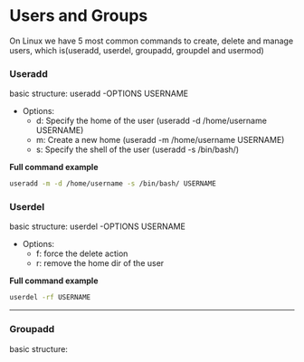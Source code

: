 # Users and Groups
On Linux we have 5 most common commands to create, delete and manage users, which is(useradd, userdel, groupadd, groupdel and usermod)

### Useradd
basic structure: useradd -OPTIONS USERNAME

- Options:
	- d: Specify the home of the user (useradd -d /home/username USERNAME)
	- m: Create a new home (useradd -m /home/username USERNAME) 
	- s: Specify the shell of the user (useradd -s /bin/bash/) 

**Full command example**
```bash
useradd -m -d /home/username -s /bin/bash/ USERNAME
```

### Userdel
basic structure: userdel -OPTIONS USERNAME

- Options:
	- f: force the delete action
	- r: remove the home dir of the user

**Full command example**
```bash
userdel -rf USERNAME
```
---
### Groupadd
basic structure:

